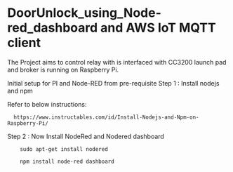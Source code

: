 # DoorUnlock_using_Node-red_dashboard and AWS IoT MQTT client

The Project aims to control relay with is interfaced with CC3200 launch pad and broker is running on Raspberry Pi.

Initial setup for PI and Node-RED from pre-requisite
Step 1 : Install nodejs and npm

Refer to below instructions:

      https://www.instructables.com/id/Install-Nodejs-and-Npm-on-Raspberry-Pi/
      
Step 2 : Now Install NodeRed and Nodered dashboard

        sudo apt-get install nodered
        
        npm install node-red dashboard
        
